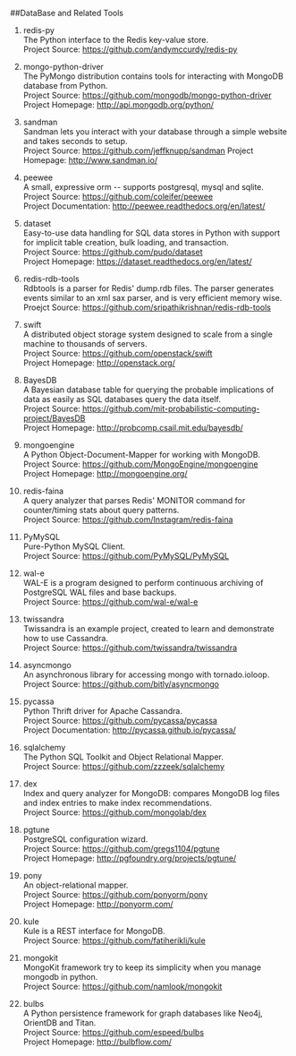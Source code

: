 ##DataBase and Related Tools

1. redis-py  
The Python interface to the Redis key-value store.  
Project Source: https://github.com/andymccurdy/redis-py  

1. mongo-python-driver  
The PyMongo distribution contains tools for interacting with MongoDB database from Python.  
Project Source: https://github.com/mongodb/mongo-python-driver  
Project Homepage: http://api.mongodb.org/python/

1. sandman  
Sandman lets you interact with your database through a simple website and takes seconds to setup.  
Project Source: https://github.com/jeffknupp/sandman 
Project Homepage: http://www.sandman.io/  

1. peewee  
A small, expressive orm -- supports postgresql, mysql and sqlite.  
Project Source: https://github.com/coleifer/peewee  
Project Documentation: http://peewee.readthedocs.org/en/latest/

1. dataset  
Easy-to-use data handling for SQL data stores in Python with support for implicit table creation, bulk loading, and transaction.  
Project Source: https://github.com/pudo/dataset  
Project Homepage: https://dataset.readthedocs.org/en/latest/  

1. redis-rdb-tools  
Rdbtools is a parser for Redis' dump.rdb files. The parser generates events similar to an xml sax parser, and is very efficient memory wise.  
Proejct Source: https://github.com/sripathikrishnan/redis-rdb-tools 

1. swift  
A distributed object storage system designed to scale from a single machine to thousands of servers.   
Project Source: https://github.com/openstack/swift  
Project Homepage: http://openstack.org/  

1. BayesDB  
A Bayesian database table for querying the probable implications of data as easily as SQL databases query the data itself.   
Project Source: https://github.com/mit-probabilistic-computing-project/BayesDB   
Project Homepage: http://probcomp.csail.mit.edu/bayesdb/

1. mongoengine   
A Python Object-Document-Mapper for working with MongoDB.   
Project Source: https://github.com/MongoEngine/mongoengine   
Project Homepage: http://mongoengine.org/  

1. redis-faina   
A query analyzer that parses Redis' MONITOR command for counter/timing stats about query patterns.  
Project Source: https://github.com/Instagram/redis-faina     

1. PyMySQL  
Pure-Python MySQL Client.   
Project Source: https://github.com/PyMySQL/PyMySQL  

1. wal-e   
WAL-E is a program designed to perform continuous archiving of PostgreSQL WAL files and base backups.   
Project Source: https://github.com/wal-e/wal-e 

1.  twissandra  
Twissandra is an example project, created to learn and demonstrate how to use Cassandra.   
Project Source: https://github.com/twissandra/twissandra  

1. asyncmongo  
An asynchronous library for accessing mongo with tornado.ioloop.  
Project Source: https://github.com/bitly/asyncmongo  

1. pycassa  
Python Thrift driver for Apache Cassandra.   
Project Source: https://github.com/pycassa/pycassa   
Project Documentation: http://pycassa.github.io/pycassa/   

1. sqlalchemy   
The Python SQL Toolkit and Object Relational Mapper.    
Project Source: https://github.com/zzzeek/sqlalchemy   

1. dex   
Index and query analyzer for MongoDB: compares MongoDB log files and index entries to make index recommendations.   
Project Source: https://github.com/mongolab/dex   

1. pgtune    
PostgreSQL configuration wizard.    
Project Source: https://github.com/gregs1104/pgtune    
Project Homepage: http://pgfoundry.org/projects/pgtune/

1. pony    
An object-relational mapper.    
Project Source: https://github.com/ponyorm/pony   
Project Homepage: http://ponyorm.com/    

1. kule    
Kule is a REST interface for MongoDB.   
Project Source: https://github.com/fatiherikli/kule    

1. mongokit   
MongoKit framework try to keep its simplicity when you manage mongodb in python.    
Project Source: https://github.com/namlook/mongokit  

1. bulbs    
A Python persistence framework for graph databases like Neo4j, OrientDB and Titan.    
Project Source: https://github.com/espeed/bulbs   
Project Homepage: http://bulbflow.com/   
